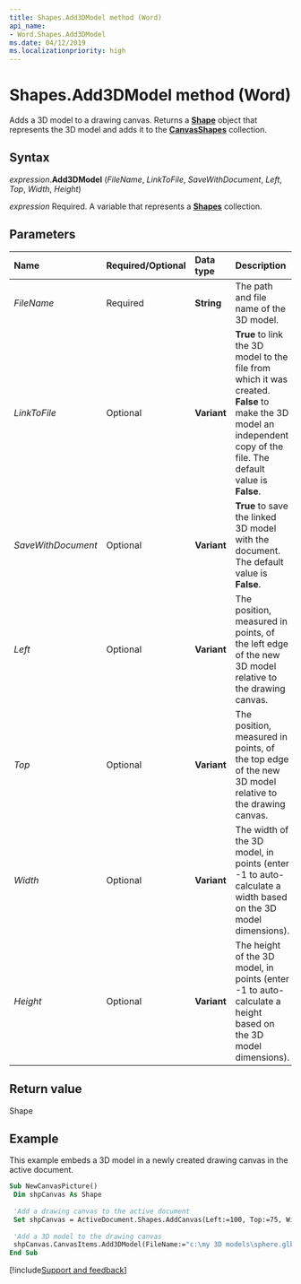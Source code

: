 ```yaml
---
title: Shapes.Add3DModel method (Word)
api_name:
- Word.Shapes.Add3DModel
ms.date: 04/12/2019
ms.localizationpriority: high
---
```



# Shapes.Add3DModel method (Word)

Adds a 3D model to a drawing canvas. Returns a **[Shape](word.shape.md)** object that represents the 3D model and adds it to the **[CanvasShapes](word.canvasshapes.md)** collection.


## Syntax

_expression_.**Add3DModel** (_FileName_, _LinkToFile_, _SaveWithDocument_, _Left_, _Top_, _Width_, _Height_)

_expression_ Required. A variable that represents a **[Shapes](Word.shapes.md)** collection.


## Parameters

|Name|Required/Optional|Data type|Description|
|:-----|:-----|:-----|:-----|
| _FileName_|Required| **String**|The path and file name of the 3D model.|
| _LinkToFile_|Optional| **Variant**| **True** to link the 3D model to the file from which it was created. **False** to make the 3D model an independent copy of the file. The default value is **False**.|
| _SaveWithDocument_|Optional| **Variant**| **True** to save the linked 3D model with the document. The default value is **False**.|
| _Left_|Optional| **Variant**|The position, measured in points, of the left edge of the new 3D model relative to the drawing canvas.|
| _Top_|Optional| **Variant**|The position, measured in points, of the top edge of the new 3D model relative to the drawing canvas.|
| _Width_|Optional| **Variant**|The width of the 3D model, in points (enter -1 to auto-calculate a width based on the 3D model dimensions).|
| _Height_|Optional| **Variant**|The height of the 3D model, in points (enter -1 to auto-calculate a height based on the 3D model dimensions).|

## Return value

Shape


## Example

This example embeds a 3D model in a newly created drawing canvas in the active document.

```vb
Sub NewCanvasPicture() 
 Dim shpCanvas As Shape 
 
 'Add a drawing canvas to the active document 
 Set shpCanvas = ActiveDocument.Shapes.AddCanvas(Left:=100, Top:=75, Width:=200, Height:=300)
 
 'Add a 3D model to the drawing canvas 
 shpCanvas.CanvasItems.Add3DModel(FileName:="c:\my 3D models\sphere.glb", LinkToFile:=False, SaveWithDocument:=True, Left:=100, Top:=100, Width:=70, Height:=70)
End Sub
```




[!include[Support and feedback](~/includes/feedback-boilerplate.md)]